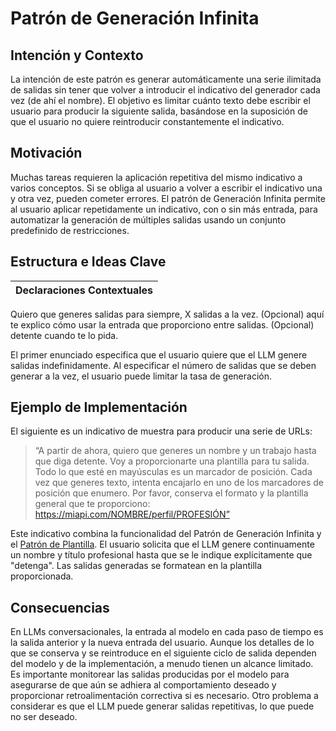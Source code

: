 # Patrón de Generación Infinita

## Intención y Contexto

La intención de este patrón es generar automáticamente una serie ilimitada de salidas sin tener que volver a introducir el indicativo del generador cada vez (de ahí el nombre). El objetivo es limitar cuánto texto debe escribir el usuario para producir la siguiente salida, basándose en la suposición de que el usuario no quiere reintroducir constantemente el indicativo.

## Motivación

Muchas tareas requieren la aplicación repetitiva del mismo indicativo a varios conceptos. Si se obliga al usuario a volver a escribir el indicativo una y otra vez, pueden cometer errores. El patrón de Generación Infinita permite al usuario aplicar repetidamente un indicativo, con o sin más entrada, para automatizar la generación de múltiples salidas usando un conjunto predefinido de restricciones.

## Estructura e Ideas Clave

|Declaraciones Contextuales
|-|
Quiero que generes salidas para siempre, X salidas a la vez.
(Opcional) aquí te explico cómo usar la entrada que proporciono entre salidas.
(Opcional) detente cuando te lo pida.

El primer enunciado especifica que el usuario quiere que el LLM genere salidas indefinidamente. Al especificar el número de salidas que se deben generar a la vez, el usuario puede limitar la tasa de generación.

## Ejemplo de Implementación

El siguiente es un indicativo de muestra para producir una serie de URLs:

> “A partir de ahora, quiero que generes un nombre y un trabajo hasta que diga detente. Voy a proporcionarte una plantilla para tu salida. Todo lo que esté en mayúsculas es un marcador de posición. Cada vez que generes texto, intenta encajarlo en uno de los marcadores de posición que enumero. Por favor, conserva el formato y la plantilla general que te proporciono: https://miapi.com/NOMBRE/perfil/PROFESIÓN”

Este indicativo combina la funcionalidad del Patrón de Generación Infinita y el [Patrón de Plantilla](plantilla.md). El usuario solicita que el LLM genere continuamente un nombre y título profesional hasta que se le indique explícitamente que "detenga". Las salidas generadas se formatean en la plantilla proporcionada.

## Consecuencias

En LLMs conversacionales, la entrada al modelo en cada paso de tiempo es la salida anterior y la nueva entrada del usuario. Aunque los detalles de lo que se conserva y se reintroduce en el siguiente ciclo de salida dependen del modelo y de la implementación, a menudo tienen un alcance limitado. Es importante monitorear las salidas producidas por el modelo para asegurarse de que aún se adhiera al comportamiento deseado y proporcionar retroalimentación correctiva si es necesario. Otro problema a considerar es que el LLM puede generar salidas repetitivas, lo que puede no ser deseado.
